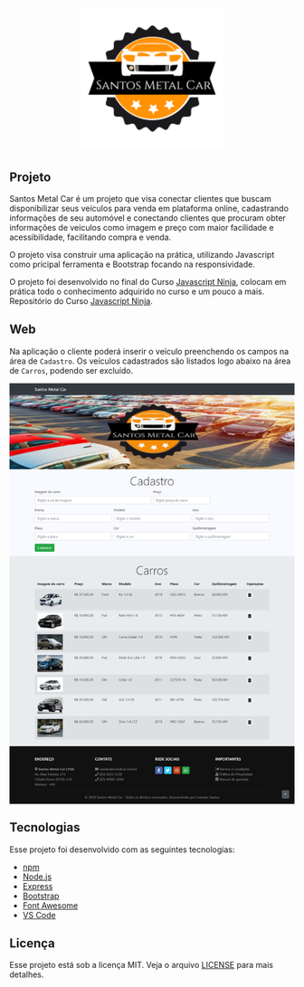 ﻿<h1 align="center">
    <img alt="SantosMetalCar" title="#SantosMetalCar" src=".github/logo.png" width="250px" />
</h1>

## Projeto

Santos Metal Car é um projeto que visa conectar clientes que buscam disponibilizar seus veículos para venda em plataforma online, cadastrando informações de seu automóvel e conectando clientes que procuram obter informações de veiculos como imagem e preço com maior facilidade e acessibilidade, facilitando compra e venda.

O projeto visa construir uma aplicação na prática, utilizando Javascript como pricipal ferramenta e Bootstrap focando na responsividade.

O projeto foi desenvolvido no final do Curso [Javascript Ninja](https://blog.da2k.com.br/curso-javascript-ninja/), colocam em prática todo o conhecimento adquirido no curso e um pouco a mais. Repositório do Curso [Javascript Ninja](https://github.com/LeandroSantosGit/curso-javascript-ninja).

## Web
Na aplicação o cliente poderá inserir o veículo preenchendo os campos na área de `Cadastro`. Os veículos cadastrados são listados logo abaixo na área de `Carros`, podendo ser excluído.

<img src=".github/web.png" alt="Página Santos Metal Car" align="center">

## Tecnologias

Esse projeto foi desenvolvido com as seguintes tecnologias:

- [npm](https://www.npmjs.com/)
- [Node.js](https://nodejs.org/en/)
- [Express](https://expressjs.com/pt-br/)
- [Bootstrap](https://getbootstrap.com/docs/4.3/getting-started/introduction/)
- [Font Awesome](https://fontawesome.com)
- [VS Code](https://code.visualstudio.com/)

## Licença

Esse projeto está sob a licença MIT. Veja o arquivo [LICENSE](LICENSE.md) para mais detalhes.